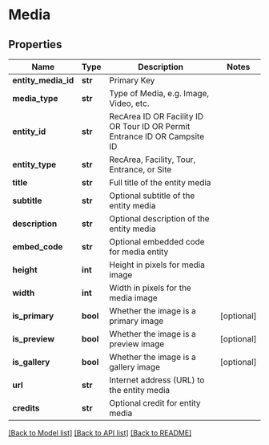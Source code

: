 # Media

## Properties
Name | Type | Description | Notes
------------ | ------------- | ------------- | -------------
**entity_media_id** | **str** | Primary Key | 
**media_type** | **str** | Type of Media, e.g. Image, Video, etc. | 
**entity_id** | **str** | RecArea ID OR Facility ID OR Tour ID OR Permit Entrance ID OR Campsite ID | 
**entity_type** | **str** | RecArea, Facility, Tour, Entrance, or Site | 
**title** | **str** | Full title of the entity media | 
**subtitle** | **str** | Optional subtitle of the entity media | 
**description** | **str** | Optional description of the entity media | 
**embed_code** | **str** | Optional embedded code for media entity | 
**height** | **int** | Height in pixels for media image | 
**width** | **int** | Width in pixels for the media image | 
**is_primary** | **bool** | Whether the image is a primary image | [optional] 
**is_preview** | **bool** | Whether the image is a preview image | [optional] 
**is_gallery** | **bool** | Whether the image is a gallery image | [optional] 
**url** | **str** | Internet address (URL) to the entity media | 
**credits** | **str** | Optional credit for entity media | 

[[Back to Model list]](../README.md#documentation-for-models) [[Back to API list]](../README.md#documentation-for-api-endpoints) [[Back to README]](../README.md)

